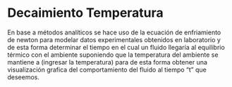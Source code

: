 # Decaimiento Temperatura

En base a métodos analíticos se hace uso de la ecuación de enfriamiento de newton para modelar datos experimentales obtenidos en laboratorio y de esta forma determinar el tiempo en el cual un fluido llegaría al equilibrio térmico con el ambiente suponiendo que la temperatura del ambiente se mantiene a (ingresar la temperatura) para de esta forma obtener una visualización grafica del comportamiento del fluido al tiempo “t” que deseemos.
